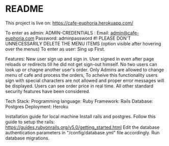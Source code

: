 # README
This project is live on: https://cafe-euphoria.herokuapp.com/

To enter as admin:
 ADMIN-CREDENTIALS :
    Email: admin@cafe-euphoria.com
    Password: adminpassword
#! PLEASE DON'T UNNECESSARILY DELETE THE MENU ITEMS (option visible after hovering over the menus)
To enter as user:
  Sing up First.

Features:
  New user sign up and sign in.
  User signed in even after page reloads or redirects till he did not get sign-out himself.
  No two users can look up or chagne another user's order.
  Only Admins are allowed to change menu of cafe and process the orders,
    To acheive this functionality users sign with special characters are not allowed and proper error messages will be displayed.
  Users can see order price in real time.
  All other standard security features have been considered.

Tech Stack:
  Programming language: Ruby
  Framework: Rails
  Database: Postgres
  Deployment: Heroku

Installation guide for local machine
  Install rails and postgres.
  Follow this guide to setup the rails: https://guides.rubyonrails.org/v5.0/getting_started.html
  Edit the database authentication parameters in "/config/database.yml" file accordingly.
  Run database migrations.
